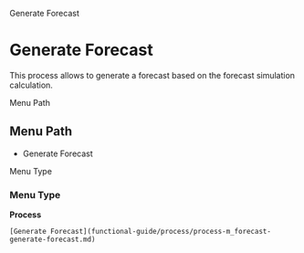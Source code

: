 
Generate Forecast
# Generate Forecast


This process allows to generate a forecast based on the forecast simulation calculation.

Menu Path
## Menu Path



- Generate Forecast

Menu Type
### Menu Type

**Process**


```
[Generate Forecast](functional-guide/process/process-m_forecast-generate-forecast.md)
```